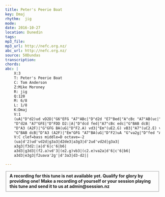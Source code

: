 ```yaml
---
title: Peter's Peerie Boat
key: Dmaj
rhythm:  jig
mode:
date: 2016-10-27
location: Dunedin
tags:
mp3_file:
mp3_url: http://nefc.org.nz/
abc_url: http://nefc.org.nz/
source: 50Dundas
transcription:
chords: 
abc: |
    X:3
    T: Peter's Peerie Boat
    C: Tom Anderson
    Z:Mike Moroney
    R: jig
    Q:120
    M: 6/8
    L: 1/8
    K:Dmaj
    V:1
    (uA|"D"d2)ud vD2D|"G6"EFG "A7"ABc|"D"d2d "E7"Bed|"A"cBc "A7"AB(uc|"D"d2)ud vD2D|"G6"EFG "A7"(ABc)|
    "D"d2A "A7"GFE|"D"FDD D2:|A|"D"dcd fed|"A7"cBc edc|"G"BAB dcB|
    "D"A3 (A2F)|"G"GFG BA(uG|"D"F2.A) vd3|"Em"(uE2.G) vB3|"A7"(uC2.E) vA2A|"D"dcd fed|"A7"cBc edc|
    "G"BAB dcB|"D"A3 (A2F)|"Em"GFG "A7"BA(uG|"D"F2)uA "G"va2g|"D"fed "A7"Adc|"D"d3-d2||
    V:C clef=bass middle=D octave=-2
    (ua|d'2)ud'vd2d|g3a3|d2de3|a3g3|d'2ud'vd2d|g3a3|
    a3g3|f3d2:|a|d'6|c'6|b6|
    a3d3|g3d3|(f2.a)vd'3|(e2.g)vb3|(c2.e)va2a|d'6|c'6|b6|
    a3d3|e3g3|f2uava'2g'|d'3a3|d3-d2||

---
```

<fieldset><strong>A recording for this tune is not available yet. Qualify for glory by providing one!
Make a recording of yourself or your session playing this tune and send it to us at admin@session.nz</strong></fieldset><br />

